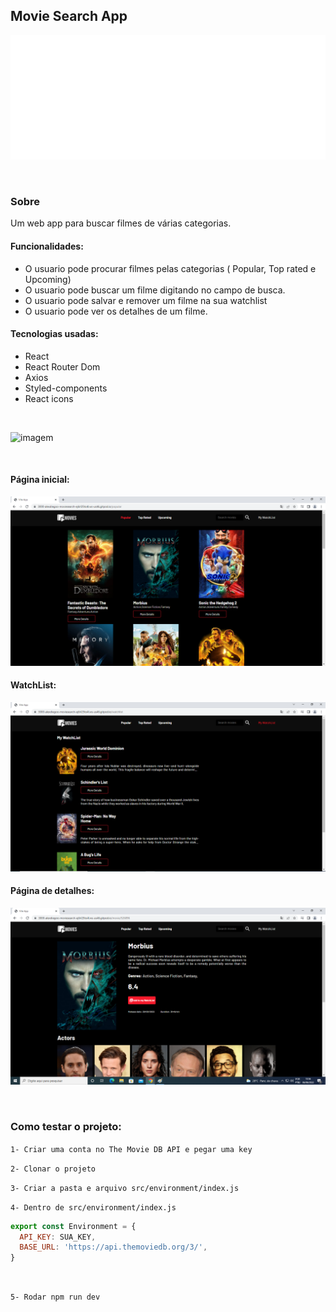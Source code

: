 ## Movie Search App

<div margin="0 auto">

 ![logo](./.github/logo.svg)

<div>

<br />

### Sobre 

<p>Um web app para buscar filmes de várias categorias.</p>

#### Funcionalidades:
- O usuario pode procurar filmes pelas categorias ( Popular, Top rated e Upcoming)
- O usuario pode buscar um filme digitando no campo de busca.
- O usuario pode salvar e remover um filme na sua watchlist
- O usuario pode ver os detalhes de um filme.

#### Tecnologias usadas:
- React
- React Router Dom
- Axios
- Styled-components
- React icons

<br />

<div margin="0 auto">

  ![imagem](./.github/gif.gif)

</div>

<br />

<div margin="0 auto">

  #### Página inicial:
 ![imagem](./.github/screen1.png)
  #### WatchList:
 ![imagem](./.github/screen2.png)
  #### Página de detalhes: 
 ![imagem](./.github/screen3.png)

<div>

<br />

### Como testar o projeto:

`1- Criar uma conta no The Movie DB API e pegar uma key`
<br />

`2- Clonar o projeto`
<br />

`3- Criar a pasta e arquivo src/environment/index.js`
<br />

`4- Dentro de src/environment/index.js`
~~~js
export const Environment = {
  API_KEY: SUA_KEY,
  BASE_URL: 'https://api.themoviedb.org/3/',
}
~~~
<br />

`5- Rodar npm run dev`